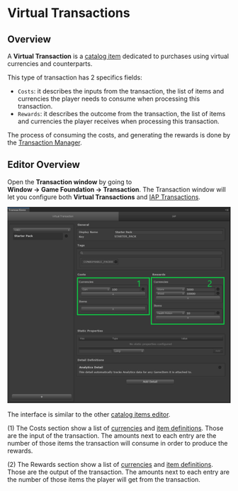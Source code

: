 # Virtual Transactions

## Overview

A __Virtual Transaction__ is a [catalog item] dedicated to purchases using virtual currencies and counterparts.

This type of transaction has 2 specifics fields:

- `Costs`: it describes the inputs from the transaction, the list of items and currencies the player needs to consume when processing this transaction.
- `Rewards`: it describes the outcome from the transaction, the list of items and currencies the player receives when processing this transaction.

The process of consuming the costs, and generating the rewards is done by the [Transaction Manager].

## Editor Overview

Open the __Transaction window__ by going to __Window → Game Foundation → Transaction__.
The Transaction window will let you configure both __Virtual Transactions__ and [IAP Transactions].

![The Virtual Transaction Editor Window](../images/virtualtransaction-editor.png)

The interface is similar to the other [catalog items editor].

(1) The Costs section show a list of [currencies] and [item definitions].
  Those are the input of the transaction.
  The amounts next to each entry are the number of those items the transaction will consume in order to produce the rewards.

(2) The Rewards section show a list of [currencies] and [item definitions].
  Those are the output of the transaction.
  The amounts next to each entry are the number of those items the player will get from the transaction.











[catalog item]:  ../Catalog.md#Catalog-Items
[catalog items]: ../Catalog.md#Catalog-Items

[catalog items editor]: ../Catalog.md#Editor-Overview

[transaction manager]: ../GameSystems/TransactionManager.md

[iap transactions]: IAPTransaction.md

[currencies]: Currency.md

[item definitions]: InventoryItemDefinition.md

